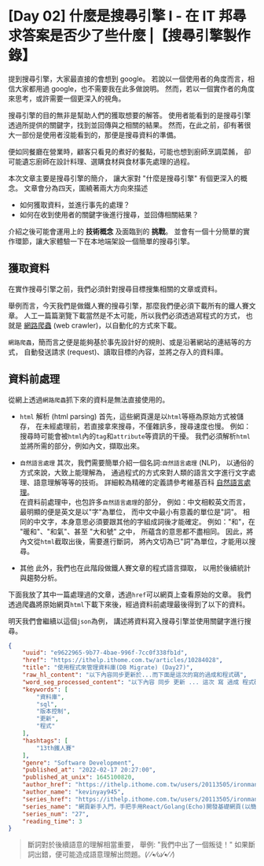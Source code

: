 # [Day 02] 什麼是搜尋引擎 I - 在 IT 邦尋求答案是否少了些什麼 |【搜尋引擎製作錄】

提到搜尋引擎，大家最直接的會想到 google。
若說以一個使用者的角度而言，相信大家都用過 google，也不需要我在此多做說明。
然而，若以一個實作者的角度來思考，或許需要一個更深入的視角。

搜尋引擎的目的無非是幫助人們的獲取想要的解答。
使用者能看到的是搜尋引擎透過所提供的關鍵字，找到並回傳與之相關的結果。
然而，在此之前，卻有著很大一部份是使用者沒能看到的，那便是搜尋資料的準備。

便如同餐廳在營業時，顧客只看見的煮好的餐點，可能也想到廚師烹調菜餚，
卻可能遺忘廚師在設計料理、選購食材與食材事先處理的過程。

本次文章主要是搜尋引擎的簡介，
讓大家對 "什麼是搜尋引擎" 有個更深入的概念。
文章會分為四天，圍繞著兩大方向來描述

- 如何獲取資料，並進行事先的處理？
- 如何在收到使用者的關鍵字後進行搜尋，並回傳相關結果？

介紹之後可能會運用上的 **技術概念** 及面臨到的 **挑戰**。
並會有一個十分簡單的實作環節，讓大家體驗一下在本地端架設一個簡單的搜尋引擎。


## 獲取資料

在實作搜尋引擎之前，我們必須針對搜尋目標搜集相關的文章或資料。

舉例而言，今天我們是做鐵人賽的搜尋引擎，那麼我們便必須下載所有的鐵人賽文章。
人工一篇篇瀏覽下載當然是不太可能，所以我們必須透過寫程式的方式，
也就是 [網路爬蟲] (web crawler)，以自動化的方式來下載。

`網路爬蟲`，簡而言之便是能夠基於事先設計好的規則、或是沿著網站的連結等的方式，
自動發送請求 (request)、讀取目標的內容，並將之存入的資料庫。


## 資料前處理

從網上透過`網路爬蟲`抓下來的資料是無法直接使用的。

- `html` 解析 (html parsing)
首先，這些網頁還是以`html`等極為原始方式被儲存，
在未經處理前，若直接拿來搜尋，不僅雜訊多，搜尋速度也慢。
例如：搜尋時可能會被`html`內的`tag`和`attribute`等資訊的干擾。
我們必須解析`html`並將所需的部分，例如內文，擷取出來。

- `自然語言處理`
其次，我們需要簡單介紹一個名詞:`自然語言處理` (NLP)，
以通俗的方式來說，大致上能理解為，
通過程式的方式來對人類的語言文字進行文字處理、語意理解等等的技術。
詳細較為精確的定義請參考維基百科 [自然語言處理]。
</br>在資料前處理中，也包許多`自然語言處理`的部分，
例如：中文相較英文而言，最明顯的便是英文是以"字"為單位，
而中文中最小有意義的單位是"詞"。
相同的中文字，本身意思必須要跟其他的字組成詞後才能確定。
例如："和"，在 "暖和"、"和氣"、甚至 "大和號" 之中，
所蘊含的意思都不盡相同。
因此，將內文從`html`截取出後，需要進行斷詞，
將內文切為已"詞"為單位，才能用以搜尋。

- 其他
此外，我們也在此階段做鐵人賽文章的程式語言擷取，
以用於後續統計與趨勢分析。

下面我放了其中一篇處理過的文章，透過`href`可以網頁上查看原始的文章。
我們透過爬蟲將原始網頁`html`下載下來後，經過資料前處理最後得到了以下的資料。

明天我們會繼續以這個`json`為例，
講述將資料寫入搜尋引擎並使用關鍵字進行搜尋。

```json
{
    "uuid": "e9622965-9b77-4bae-996f-7cc0f338fb1d",
    "href": "https://ithelp.ithome.com.tw/articles/10284028",
    "title": "使用程式來管理資料庫(DB Migrate) (Day27)",
    "raw_hl_content": "以下內容同步更新於...而下面是這次的寫的過成和程式碼",
    "word_seg_processed_content": "以下內容 同步 更新 ... 這次 寫 過成 程式碼",
    "keywords": [
        "資料庫",
        "sql",
        "版本控制",
        "更新",
        "程式"
    ],
    "hashtags": [
        "13th鐵人賽"
    ],
    "genre": "Software Development",
    "published_at": "2022-02-17 20:27:00",
    "published_at_unix": 1645100820,
    "author_href": "https://ithelp.ithome.com.tw/users/20113505/ironman",
    "author_name": "kevinyay945",
    "series_href": "https://ithelp.ithome.com.tw/users/20113505/ironman/4295",
    "series_name": "網頁新手入門，手把手用React/Golang(Echo)開發基礎網頁(以簡易智慧家庭為例)",
    "series_num": "27",
    "reading_time": 3
}
```

> 斷詞對於後續語意的理解相當重要，
> 舉例: "我們中出了一個叛徒！"
> 如果斷詞出錯，便可能造成語意理解出問題。(⁄ ⁄•⁄ω⁄•⁄ ⁄)

[網路爬蟲]:https://zh.wikipedia.org/zh-tw/%E7%B6%B2%E8%B7%AF%E7%88%AC%E8%9F%B2
[自然語言處理]: https://zh.wikipedia.org/zh-tw/%E8%87%AA%E7%84%B6%E8%AF%AD%E8%A8%80%E5%A4%84%E7%90%86
